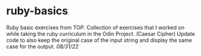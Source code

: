 # ruby-basics

Ruby basic exercises from TOP. Collection of exercises that I worked on while taking the ruby curriculum in the Odin Project.
(Caesar Cipher) Update code to also keep the original case of the input string and display the same case for the output. *08/31/22*